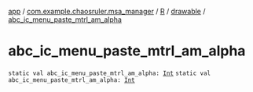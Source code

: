 [app](../../../index.md) / [com.example.chaosruler.msa_manager](../../index.md) / [R](../index.md) / [drawable](index.md) / [abc_ic_menu_paste_mtrl_am_alpha](.)

# abc_ic_menu_paste_mtrl_am_alpha

`static val abc_ic_menu_paste_mtrl_am_alpha: `[`Int`](https://kotlinlang.org/api/latest/jvm/stdlib/kotlin/-int/index.html)
`static val abc_ic_menu_paste_mtrl_am_alpha: `[`Int`](https://kotlinlang.org/api/latest/jvm/stdlib/kotlin/-int/index.html)